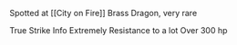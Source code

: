 Spotted at [[City on Fire]]
Brass Dragon, very rare

True Strike Info
	Extremely Resistance to a lot
	Over 300 hp
	
